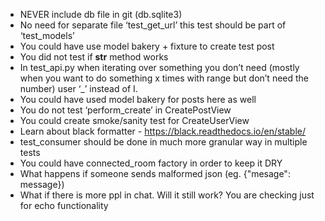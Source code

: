 * NEVER include db file in git (db.sqlite3)
* No need for separate file ‘test_get_url’ this test should be part of ‘test_models’
* You could have use model bakery + fixture to create test post
* You did not test if __str__  method works
* In test_api.py when iterating over something you don’t need (mostly when you want to do something x times with range but don’t need the number) user ‘_’ instead of I.
* You could have used model bakery for posts here as well
* You do not test ‘perform_create’ in CreatePostView
* You could create smoke/sanity test for CreateUserView
* Learn about black formatter - https://black.readthedocs.io/en/stable/
* test_consumer should be done in much more granular way in multiple tests
* You could have connected_room factory in order to keep it DRY
* What happens if someone sends malformed json (eg. {"mesage": message})
* What if there is more ppl in chat. Will it still work? You are checking just for echo functionality
